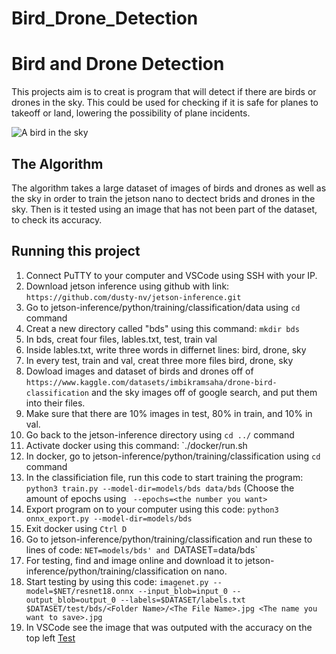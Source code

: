 # Bird_Drone_Detection

# Bird and Drone Detection

 This projects aim is to creat is program that will detect if there are birds or drones in the sky. This could be used for checking if it is safe for planes to takeoff or land, lowering the possibility of plane incidents. 

![A bird in the sky](![out1](https://github.com/James-Ace-G/Bird_Drone_Detection/assets/139392039/07e75958-484b-4441-bbd6-9438baff610d)
)

## The Algorithm

The algorithm takes a large dataset of images of birds and drones as well as the sky in order to train the jetson nano to dectect brids and drones in the sky. Then is it tested using an image that has not been part of the dataset, to check its accuracy. 

## Running this project

1. Connect PuTTY to your computer and VSCode using SSH with your IP. 
2. Download jetson inference using github with link: `https://github.com/dusty-nv/jetson-inference.git`
3. Go to jetson-inference/python/training/classification/data using `cd` command
4. Creat a new directory called "bds" using this command: `mkdir bds`
5. In bds, creat four files, lables.txt, test, train val
6. Inside lables.txt, write three words in differnet lines: bird, drone, sky
7. In every test, train and val, creat three more files bird, drone, sky
8. Dowload images and dataset of birds and drones off of `https://www.kaggle.com/datasets/imbikramsaha/drone-bird-classification` and the sky images off of google search, and put them into their files.
9. Make sure that there are 10% images in test, 80% in train, and 10% in val.
10. Go back to the jetson-inference directory using `cd ../` command 
11. Activate docker using this command: `./docker/run.sh
12. In docker, go to jetson-inference/python/training/classification using `cd` command
13. In the classificiation file, run this code to start training the program: `python3 train.py --model-dir=models/bds data/bds` (Choose the amount of epochs using ` --epochs=<the number you want>`
14. Export program on to your computer using this code: `python3 onnx_export.py --model-dir=models/bds`
15. Exit docker using `Ctrl D`
16. Go to jetson-inference/python/training/classification and run these to lines of code: `NET=models/bds' and `DATASET=data/bds`
17. For testing, find and image online and download it to  jetson-inference/python/training/classification on nano.
18. Start testing by using this code: `imagenet.py --model=$NET/resnet18.onnx --input_blob=input_0 --output_blob=output_0 --labels=$DATASET/labels.txt $DATASET/test/bds/<Folder Name>/<The File Name>.jpg <The name you want to save>.jpg`
19. In VSCode see the image that was outputed with the accuracy on the top left
[Test]((https://youtu.be/KnXQcoF6MJA)https://youtu.be/KnXQcoF6MJA)
